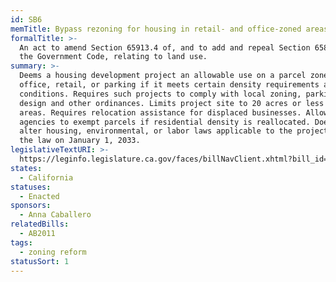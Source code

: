 ```yaml
---
id: SB6
memTitle: Bypass rezoning for housing in retail- and office-zoned areas
formalTitle: >-
  An act to amend Section 65913.4 of, and to add and repeal Section 65852.24 of,
  the Government Code, relating to land use.
summary: >-
  Deems a housing development project an allowable use on a parcel zoned for
  office, retail, or parking if it meets certain density requirements and other
  conditions. Requires such projects to comply with local zoning, parking,
  design and other ordinances. Limits project site to 20 acres or less in urban
  areas. Requires relocation assistance for displaced businesses. Allows local
  agencies to exempt parcels if residential density is reallocated. Does not
  alter housing, environmental, or labor laws applicable to the project. Sunsets
  the law on January 1, 2033.
legislativeTextURI: >-
  https://leginfo.legislature.ca.gov/faces/billNavClient.xhtml?bill_id=202120220SB6
states:
  - California
statuses:
  - Enacted
sponsors:
  - Anna Caballero
relatedBills:
  - AB2011
tags:
  - zoning reform
statusSort: 1
---
```

